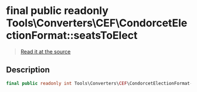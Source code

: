 # final public readonly Tools\Converters\CEF\CondorcetElectionFormat::seatsToElect

> [Read it at the source](https://github.com/julien-boudry/Condorcet/blob/master/src/Tools/Converters/CEF/CondorcetElectionFormat.php#L17)

## Description    

```php
final public readonly int Tools\Converters\CEF\CondorcetElectionFormat->seatsToElect 
```



